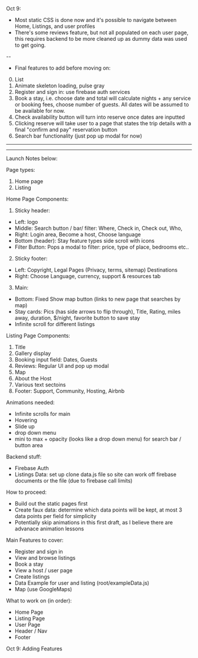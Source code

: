 Oct 9:

- Most static CSS is done now and it's possible to navigate between Home, Listings, and user profiles
- There's some reviews feature, but not all populated on each user page, this requires backend to be more cleaned up as dummy data was used to get going.

--

- Final features to add before moving on:

0. List
1. Animate skeleton loading, pulse gray
2. Register and sign in: use firebase auth services
3. Book a stay, i.e. choose date and total will calculate nights + any service or booking fees, choose number of guests. All dates will be assumed to be available for now.
4. Check availability button will turn into reserve once dates are inputted
5. Clicking reserve will take user to a page that states the trip details with a final "confirm and pay" reservation button
6. Search bar functionality (just pop up modal for now)

---

---

Launch Notes below:

Page types:

1. Home page
2. Listing

Home Page Components:

1. Sticky header:

- Left: logo
- Middle: Search button / bar/ filter: Where, Check in, Check out, Who,
- Right: Login area, Become a host, Choose language
- Bottom (header): Stay feature types side scroll with icons
- Filter Button: Pops a modal to filter: price, type of place, bedrooms etc..

2. Sticky footer:

- Left: Copyright, Legal Pages (Privacy, terms, sitemap) Destinations
- Right: Choose Language, currency, support & resources tab

3.  Main:

- Bottom: Fixed Show map button (links to new page that searches by map)
- Stay cards: Pics (has side arrows to flip through), Title, Rating, miles away, duration, $/night, favorite button to save stay
- Infinite scroll for different listings

Listing Page Components:

1. Title
2. Gallery display
3. Booking input field: Dates, Guests
4. Reviews: Regular UI and pop up modal
5. Map
6. About the Host
7. Various text sectoins
8. Footer: Support, Community, Hosting, Airbnb

Animations needed:

- Infinite scrolls for main
- Hovering
- Slide up
- drop down menu
- mini to max + opacity (looks like a drop down menu) for search bar / button area

Backend stuff:

- Firebase Auth
- Listings Data: set up clone data.js file so site can work off firebase documents or the file (due to firebase call limits)

How to proceed:

- Build out the static pages first
- Create faux data: determine which data points will be kept, at most 3 data points per field for simplicity
- Potentially skip animations in this first draft, as I believe there are advanace animation lessons

Main Features to cover:

- Register and sign in
- View and browse listings
- Book a stay
- View a host / user page
- Create listings
- Data Example for user and listing (root/exampleData.js)
- Map (use GoogleMaps)

What to work on (in order):

- Home Page
- Listing Page
- User Page
- Header / Nav
- Footer

Oct 9: Adding Features
